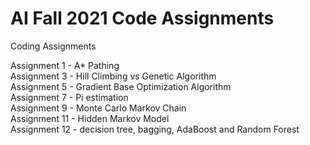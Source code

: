 # AI Fall 2021 Code Assignments
 Coding Assignments

Assignment 1 - A* Pathing <br>
Assignment 3 - Hill Climbing vs Genetic Algorithm <br>
Assignment 5 - Gradient Base Optimization Algorithm <br>
Assignment 7 - Pi estimation <br>
Assignment 9 - Monte Carlo Markov Chain <br>
Assignment 11 - Hidden Markov Model <br>
Assignment 12 - decision tree, bagging, AdaBoost and Random Forest <br>

